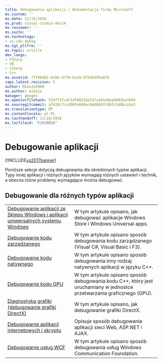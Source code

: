 ```yaml
---
title: Debugowanie aplikacji | Dokumentacja firmy Microsoft
ms.custom: ''
ms.date: 11/15/2016
ms.prod: visual-studio-dev14
ms.reviewer: ''
ms.suite: ''
ms.technology:
- vs-ide-debug
ms.tgt_pltfrm: ''
ms.topic: article
dev_langs:
- FSharp
- VB
- CSharp
- C++
ms.assetid: f7f08402-610e-47f0-ba10-575dd395a0f0
caps.latest.revision: 5
author: MikeJo5000
ms.author: mikejo
manager: ghogen
ms.openlocfilehash: 53df72fcdc5df0022be337aa01a0eab003ba3949
ms.sourcegitcommit: af428c7ccd007e668ec0dd8697c88fc5d8bca1e2
ms.translationtype: MT
ms.contentlocale: pl-PL
ms.lasthandoff: 11/16/2018
ms.locfileid: "51810016"
---
```

# <a name="debugging-applications"></a>Debugowanie aplikacji
[!INCLUDE[vs2017banner](../includes/vs2017banner.md)]

Poniższe sekcje dotyczą debugowania dla określonych typów aplikacji. Typy innej aplikacji i różnych języków wymagają różnych ustawień i technik, a obecna różne problemy wymagające można debugować.  
  
## <a name="debugging-for-different-types-of-applications"></a>Debugowanie dla różnych typów aplikacji  
  
|||  
|-|-|  
|[Debugowanie aplikacji ze Sklepu Windows i aplikacji uniwersalnych systemu Windows](../debugger/debugging-windows-store-and-windows-universal-apps.md)|W tym artykule opisano, jak debugować aplikacje Windows Store i Windows Universal apps.|  
|[Debugowanie kodu zarządzanego](../debugger/debugging-managed-code.md)|W tym artykule opisano sposób debugowania kodu zarządzanego (Visual C#, Visual Basic i F3).|  
|[Debugowanie kodu natywnego](../debugger/debugging-native-code.md)|W tym artykule opisano sposób debugowania inny rodzaj natywnych aplikacji w języku C++.|  
|[Debugowanie kodu GPU](../debugger/debugging-gpu-code.md)|W tym artykule opisano sposób debugowania kodu C++, który jest uruchamiany w jednostce przetwarzania graficznego (GPU).|  
|[Diagnostyka grafiki (debugowanie grafiki DirectX)](../debugger/visual-studio-graphics-diagnostics.md)|W tym artykule opisano, jak debugowanie grafiki DirectX.|  
|[Debugowanie aplikacji internetowych i skryptu](../debugger/debugging-web-applications-and-script.md)|Opisuje sposób debugowania aplikacji sieci Web, ASP.NET i AJAX.|  
|[Debugowanie usług WCF](../debugger/debugging-wcf-services.md)|W tym artykule opisano sposób debugowania usług Windows Communication Foundation.|



